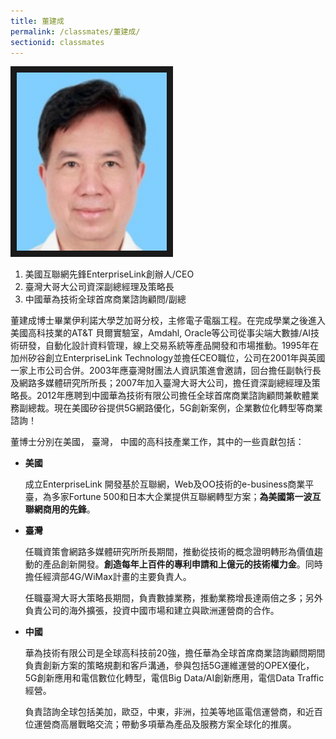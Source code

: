 ```yaml
---
title: 董建成
permalink: /classmates/董建成/
sectionid: classmates
---
```

<img src="/img/classmate_JCDorng.jpg"
alt="Photo of Dr. J.C. Dorng" width="240" border="10" />

1. 美國互聯網先鋒EnterpriseLink創辦人/CEO
2. 臺灣大哥大公司資深副總經理及策略長
3. 中國華為技術全球首席商業諮詢顧問/副總

董建成博士畢業伊利諾大學芝加哥分校，主修電子電腦工程。在完成學業之後進入美國高科技業的AT&T 貝爾實驗室，Amdahl, Oracle等公司從事尖端大數據/AI技術研發，自動化設計資料管理，線上交易系統等產品開發和市場推動。1995年在加州矽谷創立EnterpriseLink Technology並擔任CEO職位，公司在2001年與英國一家上市公司合併。2003年應臺灣財團法人資訊策進會邀請，回台擔任副執行長及網路多媒體研究所所長；2007年加入臺灣大哥大公司，擔任資深副總經理及策略長。2012年應聘到中國華為技術有限公司擔任全球首席商業諮詢顧問兼軟體業務副總裁。現在美國矽谷提供5G網路優化，5G創新案例，企業數位化轉型等商業諮詢！

董博士分別在美國， 臺灣， 中國的高科技產業工作，其中的一些貢獻包括：

- **美國**

  成立EnterpriseLink 開發基於互聯網，Web及OO技術的e-business商業平臺，為多家Fortune 500和日本大企業提供互聯網轉型方案；**為美國第一波互聯網商用的先鋒**。

- **臺灣**

  任職資策會網路多媒體研究所所長期間，推動從技術的概念證明轉形為價值趨動的產品創新開發。**創造每年上百件的專利申請和上億元的技術權力金**。同時擔任經濟部4G/WiMax計畫的主要負責人。 

  任職臺灣大哥大策略長期間，負責數據業務，推動業務增長達兩倍之多；另外負責公司的海外擴張，投資中國市場和建立與歐洲運營商的合作。

- **中國**

  華為技術有限公司是全球高科技前20強，擔任華為全球首席商業諮詢顧問期間負責創新方案的策略規劃和客戶溝通，參與包括5G運維運營的OPEX優化，5G創新應用和電信數位化轉型，電信Big Data/AI創新應用，電信Data Traffic經營。

  負責諮詢全球包括美加，歐亞，中東，非洲，拉美等地區電信運營商，和近百位運營商高層戰略交流；帶動多項華為產品及服務方案全球化的推廣。


